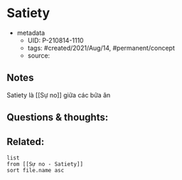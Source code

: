 # Satiety

- metadata
	- UID: P-210814-1110
	- tags: #created/2021/Aug/14, #permanent/concept 
	- source: 

## Notes
Satiety là [[Sự no]] giữa các bữa ăn

## Questions & thoughts:


## Related:
```dataview
list
from [[Sự no - Satiety]]
sort file.name asc
```